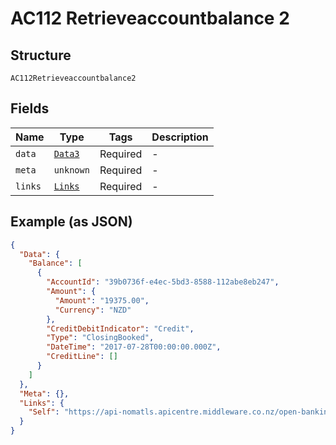 
# AC112 Retrieveaccountbalance 2

## Structure

`AC112Retrieveaccountbalance2`

## Fields

| Name | Type | Tags | Description |
|  --- | --- | --- | --- |
| `data` | [`Data3`](../../doc/models/data-3.md) | Required | - |
| `meta` | `unknown` | Required | - |
| `links` | [`Links`](../../doc/models/links.md) | Required | - |

## Example (as JSON)

```json
{
  "Data": {
    "Balance": [
      {
        "AccountId": "39b0736f-e4ec-5bd3-8588-112abe8eb247",
        "Amount": {
          "Amount": "19375.00",
          "Currency": "NZD"
        },
        "CreditDebitIndicator": "Credit",
        "Type": "ClosingBooked",
        "DateTime": "2017-07-28T00:00:00.000Z",
        "CreditLine": []
      }
    ]
  },
  "Meta": {},
  "Links": {
    "Self": "https://api-nomatls.apicentre.middleware.co.nz/open-banking-nz/v2.1/accounts/39b0736f-e4ec-5bd3-8588-112abe8eb247/balances"
  }
}
```


